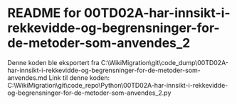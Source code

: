 # README for 00TD02A-har-innsikt-i-rekkevidde-og-begrensninger-for-de-metoder-som-anvendes_2
Denne koden ble eksportert fra C:\WikiMigration\git\code_dump\00TD02A-har-innsikt-i-rekkevidde-og-begrensninger-for-de-metoder-som-anvendes.md
Link til denne koden: C:\WikiMigration\git\code_repo\Python\00TD02A-har-innsikt-i-rekkevidde-og-begrensninger-for-de-metoder-som-anvendes_2.py
